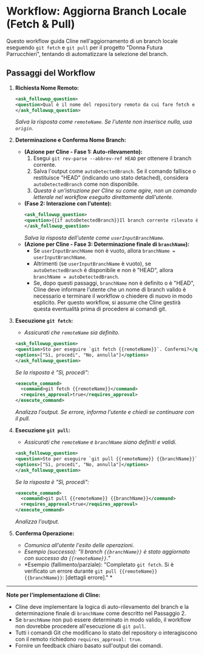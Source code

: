 # Workflow: Aggiorna Branch Locale (Fetch & Pull)

Questo workflow guida Cline nell'aggiornamento di un branch locale eseguendo `git fetch` e `git pull` per il progetto "Donna Futura Parrucchieri", tentando di automatizzare la selezione del branch.

## Passaggi del Workflow

1.  **Richiesta Nome Remoto:**
    ```xml
    <ask_followup_question>
    <question>Qual è il nome del repository remoto da cui fare fetch e pull? (Default: `origin`)</question>
    </ask_followup_question>
    ```
    *Salva la risposta come `remoteName`. Se l'utente non inserisce nulla, usa `origin`.*

2.  **Determinazione e Conferma Nome Branch:**
    *   **(Azione per Cline - Fase 1: Auto-rilevamento):**
        1.  Esegui `git rev-parse --abbrev-ref HEAD` per ottenere il branch corrente.
        2.  Salva l'output come `autoDetectedBranch`. Se il comando fallisce o restituisce "HEAD" (indicando uno stato detached), considera `autoDetectedBranch` come non disponibile.
        3.  *Questa è un'istruzione per Cline su come agire, non un comando letterale nel workflow eseguito direttamente dall'utente.*
    *   **(Fase 2: Interazione con l'utente):**
        ```xml
        <ask_followup_question>
        <question>{{if autoDetectedBranch}}Il branch corrente rilevato è `{{autoDetectedBranch}}`. Per aggiornare questo branch, premi Invio (o scrivi '{{autoDetectedBranch}}'). Altrimenti, specifica il nome del branch desiderato.{{else}}Non è stato possibile rilevare automaticamente il branch corrente. Specifica il nome del branch che vuoi aggiornare.{{/if}}</question>
        </ask_followup_question>
        ```
        *Salva la risposta dell'utente come `userInputBranchName`.*
    *   **(Azione per Cline - Fase 3: Determinazione finale di `branchName`):**
        *   Se `userInputBranchName` non è vuoto, allora `branchName = userInputBranchName`.
        *   Altrimenti (se `userInputBranchName` è vuoto), se `autoDetectedBranch` è disponibile e non è "HEAD", allora `branchName = autoDetectedBranch`.
        *   Se, dopo questi passaggi, `branchName` non è definito o è "HEAD", Cline deve informare l'utente che un nome di branch valido è necessario e terminare il workflow o chiedere di nuovo in modo esplicito. Per questo workflow, si assume che Cline gestirà questa eventualità prima di procedere ai comandi git.

3.  **Esecuzione `git fetch`:**
    *   *Assicurati che `remoteName` sia definito.*
    ```xml
    <ask_followup_question>
    <question>Sto per eseguire `git fetch {{remoteName}}`. Confermi?</question>
    <options>["Sì, procedi", "No, annulla"]</options>
    </ask_followup_question>
    ```
    *Se la risposta è "Sì, procedi":*
    ```xml
    <execute_command>
      <command>git fetch {{remoteName}}</command>
      <requires_approval>true</requires_approval>
    </execute_command>
    ```
    *Analizza l'output. Se errore, informa l'utente e chiedi se continuare con il pull.*

4.  **Esecuzione `git pull`:**
    *   *Assicurati che `remoteName` e `branchName` siano definiti e validi.*
    ```xml
    <ask_followup_question>
    <question>Sto per eseguire `git pull {{remoteName}} {{branchName}}`. Confermi?</question>
    <options>["Sì, procedi", "No, annulla"]</options>
    </ask_followup_question>
    ```
    *Se la risposta è "Sì, procedi":*
    ```xml
    <execute_command>
      <command>git pull {{remoteName}} {{branchName}}</command>
      <requires_approval>true</requires_approval>
    </execute_command>
    ```
    *Analizza l'output.*

5.  **Conferma Operazione:**
    *   *Comunica all'utente l'esito delle operazioni.*
    *   *Esempio (successo): "Il branch `{{branchName}}` è stato aggiornato con successo da `{{remoteName}}`."*
    *   *Esempio (fallimento/parziale): "Completato `git fetch`. Si è verificato un errore durante `git pull {{remoteName}} {{branchName}}`: [dettagli errore]." *

---
**Note per l'implementazione di Cline:**
- Cline deve implementare la logica di auto-rilevamento del branch e la determinazione finale di `branchName` come descritto nel Passaggio 2.
- Se `branchName` non può essere determinato in modo valido, il workflow non dovrebbe procedere all'esecuzione di `git pull`.
- Tutti i comandi Git che modificano lo stato del repository o interagiscono con il remoto richiedono `requires_approval: true`.
- Fornire un feedback chiaro basato sull'output dei comandi.
